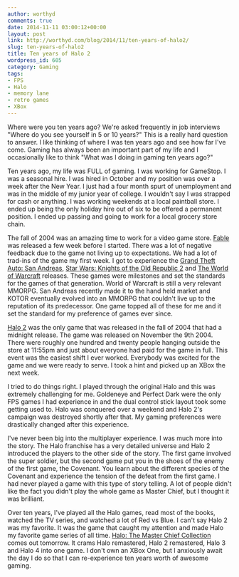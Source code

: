 ```yaml
---
author: worthyd
comments: true
date: 2014-11-11 03:00:12+00:00
layout: post
link: http://worthyd.com/blog/2014/11/ten-years-of-halo2/
slug: ten-years-of-halo2
title: Ten years of Halo 2
wordpress_id: 605
category: Gaming 
tags:
- FPS
- Halo
- memory lane
- retro games
- XBox
---
```


Where were you ten years ago?  We're asked frequently in job interviews "Where do you see yourself in 5 or 10 years?" This is a really hard question to answer.  I like thinking of where I was ten years ago and see how far I've come. Gaming has always been an important part of my life and I occasionally like to think "What was I doing in gaming ten years ago?"  

Ten years ago, my life was FULL of gaming. I was working for GameStop. I was a seasonal hire. I was hired in October and my position was over a week after the New Year.    I just had a four month spurt of  unemployment and was in the middle of my junior year of college.  I wouldn't say I was strapped for cash or anything. I was working weekends at a local paintball store. I ended up being the only holiday hire out of six to be offered a permanent position.  I ended up passing and going to work for a local grocery store chain.

The fall of 2004 was an amazing time to work for a video game store.  [Fable](http://en.wikipedia.org/wiki/Fable_(video_game)) was released a few week before I started. There was a lot of negative feedback due to the game not living up to expectations.  We had a lot of trad-ins of the game my first week. I got to experience the [Grand Theft Auto: San Andreas](http://en.wikipedia.org/wiki/Grand_Theft_Auto:_San_Andreas), [Star Wars: Knights of the Old Republic 2](http://en.wikipedia.org/wiki/Star_Wars:_Knights_of_the_Old_Republic_II_%E2%80%93_The_Sith_Lords) and [The World of Warcraft](http://en.wikipedia.org/wiki/World_of_Warcraft) releases.  These games were milestones and set the standards for the games of that generation. World of Warcraft is still a very relevant MMORPG.  San Andreas recently made it to the hand held market and KOTOR eventually evolved into an MMORPG that couldn't live up to the reputation of its predecessor.   One game topped all of these for me and it set the standard for my preference of games ever since.

[Halo 2](http://en.wikipedia.org/wiki/Halo_2) was the only game that was released in the fall of 2004 that had a midnight release.  The game was released on November the 9th 2004.  There were roughly one hundred and twenty people hanging outside the store at 11:55pm and just about everyone had paid for the game in full.  This event was the easiest shift I ever worked.  Everybody was excited for the game and we were ready to serve.  I took a hint and picked up an XBox the next week.

I tried to do things right. I played through the original Halo and this was extremely challenging for me. Goldeneye and Perfect Dark were the only FPS games I had experience in and the dual control stick layout took some getting used to.  Halo was conquered over a weekend and Halo 2's campaign was destroyed shortly after that.  My gaming preferences were drastically changed after this experience.

I've never been big into the multiplayer experience.  I was much more into the story.  The Halo franchise has a very detailed universe and Halo 2 introduced  the players to the other side of the story.  The first game involved the super soldier, but the second game put you in the shoes of the enemy of the first game, the Covenant.  You learn about the different species of the Covenant and experience the tension of the defeat from the first game. I had never played a game with this type of story telling.  A lot of people didn't like the fact you didn't play the whole game as Master Chief, but I thought it was brilliant.

Over ten years, I've played all the Halo games, read most of the books, watched the TV series, and watched a lot of Red vs Blue.  I can't say Halo 2 was my favorite. It was the game that caught my attention and made Halo my favorite game series of all time.  [Halo: The Master Chief Collection](http://en.wikipedia.org/wiki/Halo:_The_Master_Chief_Collection) comes out tomorrow. It crams Halo remastered, Halo 2 remastered, Halo 3 and Halo 4 into one game. I don't own an XBox One, but I anxiously await the day I do so that I can re-experience ten years worth of awesome gaming.
